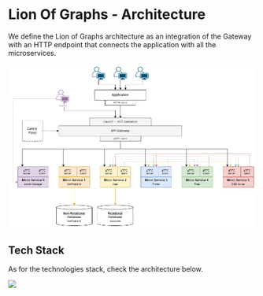 # Lion Of Graphs - Architecture

We define the Lion of Graphs architecture as an integration of the Gateway with an HTTP endpoint that connects the application with all the microservices.

![](./Architecture_HLA_general.png)

## Tech Stack

As for the technologies stack, check the architecture below.

![](./Architecture_HLA_tech_stack.png)

